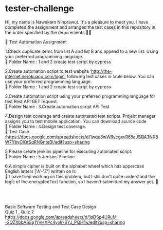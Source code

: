 # tester-challenge
Hi, my name is Nawakarn Ninprawut. It's a pleasure to meet you. I have completed the assignment and arranged the test cases in this repository in the order specified by the requirements.🙏🏻

🌈 Test Automation Assignment<br>

1.Check duplicate items from list A and list B and append to a new list. Using your
preferred programming language.<br>
📌 Folder Name : 1 and 2 create test script by cypress<br>


2.Create automation script to test website ‘http://the-internet.herokuapp.com/login’
following test cases in table below. You can use your preferred programming
language.<br>
📌 Folder Name : 1 and 2 create test script by cypress<br>


3.Create automation script using your preferred programming language for test Rest
API GET request.<br>
📌 Folder Name : 3.Create automation script API Test<br>


4.Design test coverage and create automated test scripts. Project manager assigns you
to test mobile application. You can download source code <br>
📌 Folder Name : 4.Design test coverage.<br>
📌 Test Case :https://docs.google.com/spreadsheets/d/1wqc8wW8ycgxvR65aJSQA3NR8W7YbyOIQtSqRNGnteBI/edit?usp=sharing


5.Please create jenkins pipeline for executing automated script.<br>
📌 Folder Name : 5.Jenkins Pipeline <br>


6.A simple cipher is built on the alphabet wheel which has uppercase English letters
['A'-'Z'] written on It:<br>
📌 I have tried working on this problem, but I still don't quite understand the logic of the encryptedText function, so I haven't submitted my answer yet. 🥲
<br><br><br><br>

Basic Software Testing and Test Case Design<br>
Quiz 1 , Quiz 2 <br>
https://docs.google.com/spreadsheets/d/1pDSp4URuM--2QZXbbASEq1YyHXPc4yolr-6YJ_PQHfw/edit?usp=sharing

